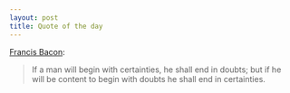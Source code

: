 ```yaml
---
layout: post
title: Quote of the day
---
```


[Francis Bacon](<http://en.wikipedia.org/wiki/Francis_Bacon>):

> If a man will begin with certainties, he shall end in doubts; but if he will be content to begin with doubts he shall end in certainties.

